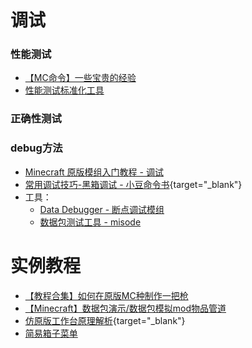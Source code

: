 # 调试
### 性能测试
- [【MC命令】一些宝贵的经验](https://www.bilibili.com/opus/996281238417309699)
- [性能测试标准化工具](https://github.com/xiaodou8593/perf_1.0)
### 正确性测试
### debug方法
- [Minecraft 原版模组入门教程 - 调试](https://zhangshenxing.github.io/VanillaModTutorial/#%E8%B0%83%E8%AF%95)
- [常用调试技巧-黑箱调试 - 小豆命令书](https://xdcmd.vari.fun/chapter2-%E5%B8%B8%E7%94%A8%E8%B0%83%E8%AF%95%E6%8A%80%E5%B7%A7/1.%E6%B5%8B%E8%AF%95%E6%96%B9%E6%B3%95/1.%E9%BB%91%E7%AE%B1%E6%B5%8B%E8%AF%95.html){target="_blank"}
- 工具：
  - [Data Debugger - 断点调试模组](https://github.com/Alumopper/Datapack-Debugger)
  - [数据包测试工具 - misode](https://github.com/misode/packtest)

# 实例教程
- [【教程合集】如何在原版MC种制作一把枪](https://www.bilibili.com/video/BV1PG4y1e7hx)
- [【Minecraft】数据包演示/数据包模拟mod物品管道](https://www.bilibili.com/video/BV1sw4m1k7dG)
- [仿原版工作台原理解析](https://www.mcmod.cn/post/2175.html){target="_blank"}
- [简易箱子菜单](https://github.com/CloudWolfYT/Easy-Loot)